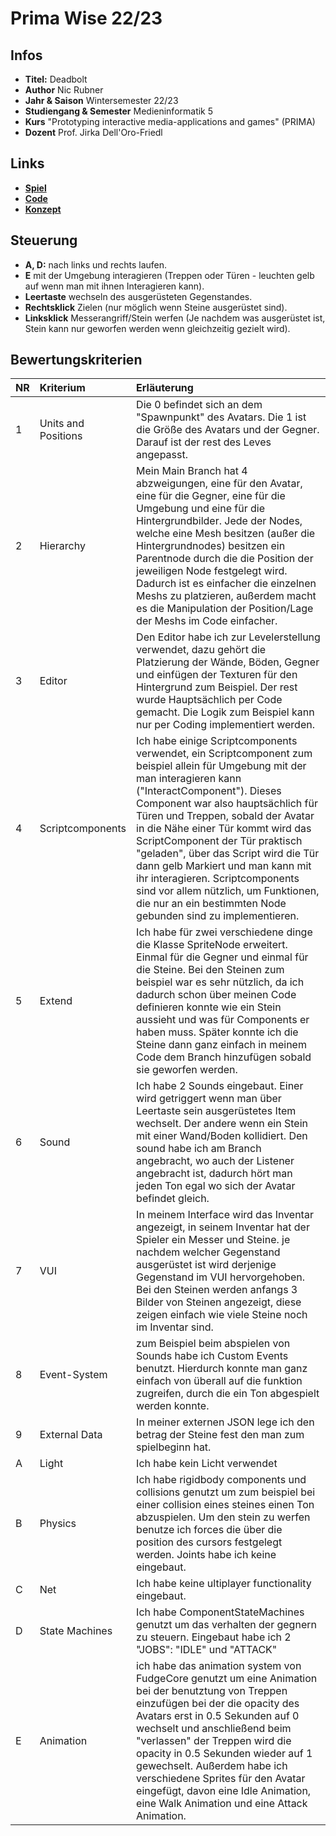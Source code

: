 # Prima Wise 22/23


## Infos 
- **Titel:** Deadbolt
- **Author** Nic Rubner
- **Jahr & Saison** Wintersemester 22/23
- **Studiengang & Semester** Medieninformatik 5
- **Kurs** "Prototyping interactive media-applications and games" (PRIMA)
- **Dozent** Prof. Jirka Dell'Oro-Friedl

## Links
- **[Spiel](https://ni-ru.github.io/Prima/prima/deadbolt/index.html)**
- **[Code](https://github.com/Ni-Ru/Prima/tree/main/prima/deadbolt)**
- **[Konzept](https://github.com/Ni-Ru/Prima/blob/main/prima/deadbolt/Deadbolt_Konzept.pdf)**

## Steuerung
- **A, D:** nach links und rechts laufen.
- **E** mit der Umgebung interagieren (Treppen oder Türen - leuchten gelb auf wenn man mit ihnen Interagieren kann).
- **Leertaste** wechseln des ausgerüsteten Gegenstandes.
- **Rechtsklick** Zielen (nur möglich wenn Steine ausgerüstet sind).
- **Linksklick** Messerangriff/Stein werfen (Je nachdem was ausgerüstet ist, Stein kann nur geworfen werden wenn gleichzeitig gezielt wird).

## Bewertungskriterien
|NR   | Kriterium  |Erläuterung   |
| :------------ | :------------ | :------------ |
|1   |Units and Positions   |Die 0 befindet sich an dem "Spawnpunkt" des Avatars. Die 1 ist die Größe des Avatars und der Gegner. Darauf ist der rest des Leves angepasst. |
|2   |Hierarchy   | Mein Main Branch hat 4 abzweigungen, eine für den Avatar, eine für die Gegner, eine für die Umgebung und eine für die Hintergrundbilder. Jede der Nodes, welche eine Mesh besitzen (außer die Hintergrundnodes) besitzen ein Parentnode durch die die Position der jeweiligen Node festgelegt wird. Dadurch ist es einfacher die einzelnen Meshs zu platzieren, außerdem macht es die Manipulation der Position/Lage der Meshs im Code einfacher. </br> 
|3   |Editor   | Den Editor habe ich zur Levelerstellung verwendet, dazu gehört die Platzierung der Wände, Böden, Gegner und einfügen der Texturen für den Hintergrund zum Beispiel. Der rest wurde Hauptsächlich per Code gemacht. Die Logik zum Beispiel kann nur per Coding implementiert werden. |
|4   |Scriptcomponents   |Ich habe einige Scriptcomponents verwendet, ein Scriptcomponent zum beispiel allein für Umgebung mit der man interagieren kann ("InteractComponent"). Dieses Component war also hauptsächlich für Türen und Treppen, sobald der Avatar in die Nähe einer Tür kommt wird das ScriptComponent der Tür praktisch "geladen", über das Script wird die Tür dann gelb Markiert und man kann mit ihr interagieren. Scriptcomponents sind vor allem nützlich, um Funktionen, die nur an ein bestimmten Node gebunden sind zu implementieren.   |
|5   |Extend  | Ich habe für zwei verschiedene dinge die Klasse SpriteNode erweitert. Einmal für die Gegner und einmal für die Steine. Bei den Steinen zum beispiel war es sehr nützlich, da ich dadurch schon über meinen Code definieren konnte wie ein Stein aussieht und was für Components er haben muss. Später konnte ich die Steine dann ganz einfach in meinem Code dem Branch hinzufügen sobald sie geworfen werden.  |
|6   |Sound   | Ich habe 2 Sounds eingebaut. Einer wird getriggert wenn man über Leertaste sein ausgerüstetes Item wechselt. Der andere wenn ein Stein mit einer Wand/Boden kollidiert. Den sound habe ich am Branch angebracht, wo auch der Listener angebracht ist, dadurch hört man jeden Ton egal wo sich der Avatar befindet gleich.  |
|7   |VUI   | In meinem Interface wird das Inventar angezeigt, in seinem Inventar hat der Spieler ein Messer und Steine. je nachdem welcher Gegenstand ausgerüstet ist wird derjenige Gegenstand im VUI hervorgehoben. Bei den Steinen werden anfangs 3 Bilder von Steinen angezeigt, diese zeigen einfach wie viele Steine noch im Inventar sind.  |
|8   |Event-System   | zum Beispiel beim abspielen von Sounds habe ich Custom Events benutzt. Hierdurch konnte man ganz einfach von überall auf die funktion zugreifen, durch die ein Ton abgespielt werden konnte.  |
|9   |External Data   | In meiner externen JSON lege ich den betrag der Steine fest den man zum spielbeginn hat.   |
|A   |Light   | Ich habe kein Licht verwendet  |
|B   |Physics   | Ich habe rigidbody components und collisions genutzt um zum beispiel bei einer collision eines steines einen Ton abzuspielen. Um den stein zu werfen benutze ich forces die über die position des cursors festgelegt werden. Joints habe ich keine eingebaut.   |
|C   |Net   | Ich habe keine ultiplayer functionality eingebaut.  |
|D  |State Machines   | Ich habe ComponentStateMachines genutzt um das verhalten der gegnern zu steuern. Eingebaut habe ich 2 "JOBS": "IDLE" und "ATTACK"   |
|E   |Animation   | ich habe das animation system von FudgeCore genutzt um eine Animation bei der benutztung von Treppen einzufügen bei der die opacity des Avatars erst in 0.5 Sekunden auf 0 wechselt und anschließend beim "verlassen" der Treppen wird die opacity in 0.5 Sekunden wieder auf 1 gewechselt. Außerdem habe ich verschiedene Sprites für den Avatar eingefügt, davon eine Idle Animation, eine Walk Animation und eine Attack Animation. |
